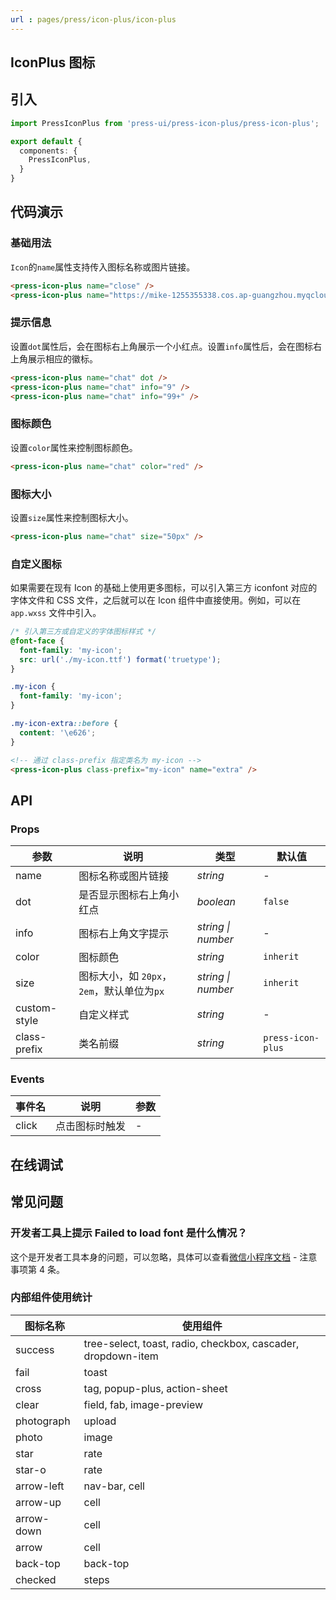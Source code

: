 ```yaml
---
url : pages/press/icon-plus/icon-plus
---
```


## IconPlus 图标


## 引入

```ts
import PressIconPlus from 'press-ui/press-icon-plus/press-icon-plus';

export default {
  components: {
    PressIconPlus,
  }
}
```

## 代码演示

### 基础用法

`Icon`的`name`属性支持传入图标名称或图片链接。

```html
<press-icon-plus name="close" />
<press-icon-plus name="https://mike-1255355338.cos.ap-guangzhou.myqcloud.com/article/2023/5/own_mike_ce77489af93cb34c4b.png" />
```

### 提示信息

设置`dot`属性后，会在图标右上角展示一个小红点。设置`info`属性后，会在图标右上角展示相应的徽标。

```html
<press-icon-plus name="chat" dot />
<press-icon-plus name="chat" info="9" />
<press-icon-plus name="chat" info="99+" />
```

### 图标颜色

设置`color`属性来控制图标颜色。

```html
<press-icon-plus name="chat" color="red" />
```

### 图标大小

设置`size`属性来控制图标大小。

```html
<press-icon-plus name="chat" size="50px" />
```

### 自定义图标

如果需要在现有 Icon 的基础上使用更多图标，可以引入第三方 iconfont 对应的字体文件和 CSS 文件，之后就可以在 Icon 组件中直接使用。例如，可以在 `app.wxss` 文件中引入。

```css
/* 引入第三方或自定义的字体图标样式 */
@font-face {
  font-family: 'my-icon';
  src: url('./my-icon.ttf') format('truetype');
}

.my-icon {
  font-family: 'my-icon';
}

.my-icon-extra::before {
  content: '\e626';
}
```

```html
<!-- 通过 class-prefix 指定类名为 my-icon -->
<press-icon-plus class-prefix="my-icon" name="extra" />
```

## API

### Props

| 参数         | 说明                                       | 类型               | 默认值            |
| ------------ | ------------------------------------------ | ------------------ | ----------------- |
| name         | 图标名称或图片链接                         | _string_           | -                 |
| dot          | 是否显示图标右上角小红点                   | _boolean_          | `false`           |
| info         | 图标右上角文字提示                         | _string \| number_ | -                 |
| color        | 图标颜色                                   | _string_           | `inherit`         |
| size         | 图标大小，如 `20px`，`2em`，默认单位为`px` | _string \| number_ | `inherit`         |
| custom-style | 自定义样式                                 | _string_           | -                 |
| class-prefix | 类名前缀                                   | _string_           | `press-icon-plus` |

### Events

| 事件名 | 说明           | 参数 |
| ------ | -------------- | ---- |
| click  | 点击图标时触发 | -    |

## 在线调试

<debug-online />

## 常见问题

### 开发者工具上提示 Failed to load font 是什么情况？

这个是开发者工具本身的问题，可以忽略，具体可以查看[微信小程序文档](https://developers.weixin.qq.com/miniprogram/dev/api/ui/font/wx.loadFontFace.html) - 注意事项第 4 条。

### 内部组件使用统计

| 图标名称   | 使用组件                                                     |
| ---------- | ------------------------------------------------------------ |
| success    | tree-select, toast, radio, checkbox, cascader, dropdown-item |
| fail       | toast                                                        |
| cross      | tag, popup-plus, action-sheet                                |
| clear      | field, fab, image-preview                                    |
| photograph | upload                                                       |
| photo      | image                                                        |
| star       | rate                                                         |
| star-o     | rate                                                         |
| arrow-left | nav-bar, cell                                                |
| arrow-up   | cell                                                         |
| arrow-down | cell                                                         |
| arrow      | cell                                                         |
| back-top   | back-top                                                     |
| checked    | steps                                                        |
